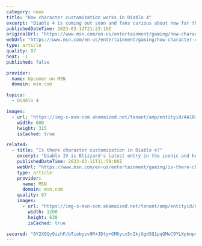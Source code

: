 ```yaml
---
category: news
title: "How character customization works in Diablo 4"
excerpt: "Diablo 4 is coming out soon and fans curious about how far the customization goes in character creation. In previous games of the franchise, such as Diablo 2, certain classes were locked behind ..."
publishedDateTime: 2023-03-12T21:23:10Z
originalUrl: "https://www.msn.com/en-us/entertainment/gaming/how-character-customization-works-in-diablo-4/ar-AA18xPBs"
webUrl: "https://www.msn.com/en-us/entertainment/gaming/how-character-customization-works-in-diablo-4/ar-AA18xPBs"
type: article
quality: 87
heat: -1
published: false

provider:
  name: Upcomer on MSN
  domain: msn.com

topics:
  - Diablo 4

images:
  - url: "https://img-s-msn-com.akamaized.net/tenant/amp/entityid/AA18xKVq.img?h=315&w=600&m=6&q=60&o=t&l=f&f=jpg&x=471&y=202"
    width: 600
    height: 315
    isCached: true

related:
  - title: "Is there character customization in Diablo 4?"
    excerpt: "Diablo IV is Blizzard's latest entry in the iconic and hellish action RPG series. Fans will find familiar mechanics such as fighting demons, selecting a class, and creating a character. You can dive ..."
    publishedDateTime: 2023-03-11T11:59:00Z
    webUrl: "https://www.msn.com/en-us/entertainment/gaming/is-there-character-customization-in-diablo-4/ar-AA18vsCf"
    type: article
    provider:
      name: MSN
      domain: msn.com
    quality: 87
    images:
      - url: "https://img-s-msn-com.akamaized.net/tenant/amp/entityid/AA18vCG6.img?h=630&w=1200&m=6&q=60&o=t&l=f&f=jpg&x=638&y=279"
        width: 1200
        height: 630
        isCached: true

secured: "6Y2X8Qy9izhF/bTiobyzv9R+JDty+GM6ycx5rZkjGgdSQ1pqQMwC9YLXpknpnc9fU9mQHAbkANYJlf5dH3V1JLhTsp9F+Y2GTaHVPdJ5P2wV5UDwS8bgVFZi2ds0QyqvEq5O2sZA3R40Nqv1iBOHSjNDC3EZ723a4ae5JdhQCb9spqKnjX0yf9ABbp9ODvtu35BRF52YwjHHSRkhv565kKuNyVmzNIBKsBsyF++5ryyEA95KVNMoBg2FFUS9Ues8uxAFl7TEvubGD0MnUN9bpTYdb+bytpbFTf3wvH6erOiRHWMRjZf2LJbR96OumRji8Sb3XKJoUqbXbmqQBn1jSwMSVmrv3XzY8acSA+Kx7ko=;7O3wRErm7V8JdVDfvPDQvg=="
---
```


